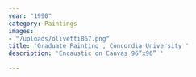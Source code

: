 ```yaml
---
year: "1990"
category: Paintings
images:
- "/uploads/olivetti867.png"
title: 'Graduate Painting , Concordia University '
description: 'Encaustic on Canvas 96”x96” '

---
```

